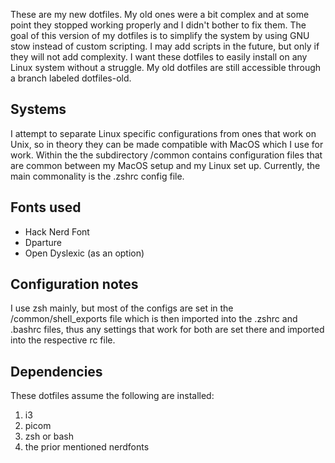These are my new dotfiles. 
My old ones were a bit complex and at some point they stopped working properly and I didn't bother to fix them.
The goal of this version of my dotfiles is to simplify the system by using GNU stow instead of custom scripting.
I may add scripts in the future, but only if they will not add complexity. I want these dotfiles to easily install on any Linux system without a struggle.
My old dotfiles are still accessible through a branch labeled dotfiles-old.

## Systems
I attempt to separate Linux specific configurations from ones that work on Unix, so in theory they can be made compatible with MacOS which I use for work.
Within the the subdirectory /common contains configuration files that are common between my MacOS setup and my Linux set up. Currently, the main commonality is the .zshrc config file.

## Fonts used
* Hack Nerd Font
* Dparture
* Open Dyslexic (as an option)

## Configuration notes
I use zsh mainly, but most of the configs are set in the /common/shell_exports file which is then imported into the .zshrc and .bashrc files, thus any settings that work for both are set there and imported into the respective rc file.

## Dependencies
These dotfiles assume the following are installed:
1. i3
2. picom
3. zsh or bash
4. the prior mentioned nerdfonts